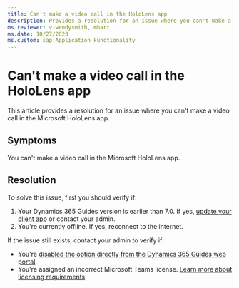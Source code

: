 ```yaml
---
title: Can't make a video call in the HoloLens app
description: Provides a resolution for an issue where you can't make a video call in the HoloLens app.
ms.reviewer: v-wendysmith, mhart
ms.date: 10/27/2023
ms.custom: sap:Application Functionality
---
```

# Can't make a video call in the HoloLens app

This article provides a resolution for an issue where you can't make a video call in the Microsoft HoloLens app.

## Symptoms

You can't make a video call in the Microsoft HoloLens app.

## Resolution

To solve this issue, first you should verify if:

1. Your Dynamics 365 Guides version is earlier than 7.0. If yes, [update your client app](/dynamics365/mixed-reality/guides/upgrade) or contact your admin.
2. You're currently offline. If yes, reconnect to the internet.

If the issue still exists, contact your admin to verify if:

- You're [disabled the option directly from the Dynamics 365 Guides web portal](/dynamics365/mixed-reality/guides/admin-enable-calls).
- You're assigned an incorrect Microsoft Teams license. [Learn more about licensing requirements](/dynamics365/mixed-reality/guides/requirements)
